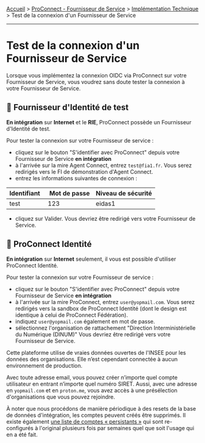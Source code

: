 [Accueil](../README.md) > [ProConnect - Fournisseur de Service](README.md) > [Implémentation Technique](implementation_technique.md) > Test de la connexion d'un Fournisseur de Service

---


# Test de la connexion d'un Fournisseur de Service

Lorsque vous implémentez la connexion OIDC via ProConnect sur votre Fournisseur de Service, vous voudrez sans doute tester la connexion à votre Fournisseur de Service.

## 🔐 Fournisseur d'Identité de test
**En intégration** sur **Internet** et le **RIE**, ProConnect possède un Fournisseur d'Identité de test.

Pour tester la connexion sur votre Fournisseur de service :
- cliquez sur le bouton "S'identifier avec ProConnect" depuis votre Fournisseur de Service **en intégration**
- à l'arrivée sur la mire Agent Connect, entrez `test@fia1.fr`. Vous serez redirigés vers le FI de démonstration d'Agent Connect.
- entrez les informations suivantes de connexion :

Identifiant |  Mot de passe | Niveau de sécurité
--- | --- | ---
test | 123 | eidas1

- cliquez sur Valider. Vous devriez être redirigé vers votre Fournisseur de Service.

## 🔧 ProConnect Identité
**En intégration** sur **Internet** seulement, il vous est possible d'utiliser ProConnect Identité.

Pour tester la connexion sur votre Fournisseur de service :
- cliquez sur le bouton "S'identifier avec ProConnect" depuis votre Fournisseur de Service **en intégration**
- à l'arrivée sur la mire ProConnect, entrez `user@yopmail.com`. Vous serez redirigés vers la sandbox de ProConnect Identité (dont le design est identique à celui de ProConnect Fédération).
- indiquez `user@yopmail.com` également en mot de passe.
- sélectionnez l'organisation de rattachement "Direction Interministérielle du Numérique (DINUM)" Vous devriez être redirigé vers votre Fournisseur de Service.

Cette plateforme utilise de vraies données ouvertes de l'INSEE pour les données des organisations. Elle n’est cependant connectée à aucun environnement de production.

Avec toute adresse email, vous pouvez créer n’importe quel compte utilisateur en entrant n’importe quel numéro SIRET. Aussi, avec une adresse en `yopmail.com` et en `proton.me`, vous avez accès à une présélection d'organisations que vous pouvez rejoindre.

À noter que nous procédons de manière périodique à des resets de la base de données d'intégration, les comptes peuvent créés être supprimés. Il existe également [une liste de comptes « persistants »](https://github.com/numerique-gouv/moncomptepro/blob/master/scripts/fixtures.sql#L10) qui sont re-configurés à l'original plusieurs fois par semaines quel que soit l'usage qui en a été fait.